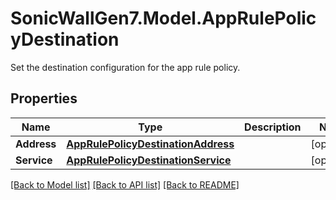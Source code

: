 # SonicWallGen7.Model.AppRulePolicyDestination
Set the destination configuration for the app rule policy.

## Properties

Name | Type | Description | Notes
------------ | ------------- | ------------- | -------------
**Address** | [**AppRulePolicyDestinationAddress**](AppRulePolicyDestinationAddress.md) |  | [optional] 
**Service** | [**AppRulePolicyDestinationService**](AppRulePolicyDestinationService.md) |  | [optional] 

[[Back to Model list]](../README.md#documentation-for-models) [[Back to API list]](../README.md#documentation-for-api-endpoints) [[Back to README]](../README.md)

